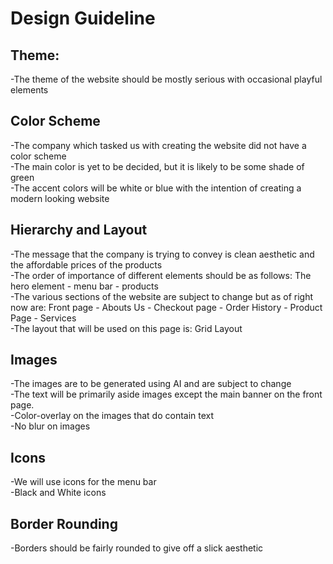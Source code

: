 # Design Guideline

## Theme:
-The theme of the website should be mostly serious with occasional playful elements

## Color Scheme
-The company which tasked us with creating the website did not have a color scheme <br />
-The main color is yet to be decided, but it is likely to be some shade of green <br />
-The accent colors will be white or blue with the intention of creating a modern looking website <br />

## Hierarchy and Layout
-The message that the company is trying to convey is clean aesthetic and the affordable prices of the products <br />
-The order of importance of different elements should be as follows: The hero element - menu bar - products <br />
-The various sections of the website are subject to change but as of right now are: Front page - Abouts Us - Checkout page - Order History - Product Page - Services <br />
-The layout that will be used on this page is: Grid Layout <br />

## Images
-The images are to be generated using AI and are subject to change <br />
-The text will be primarily aside images except the main banner on the front page. <br />
-Color-overlay on the images that do contain text <br />
-No blur on images <br />

## Icons
-We will use icons for the menu bar <br />
-Black and White icons <br />

## Border Rounding
-Borders should be fairly rounded to give off a slick aesthetic